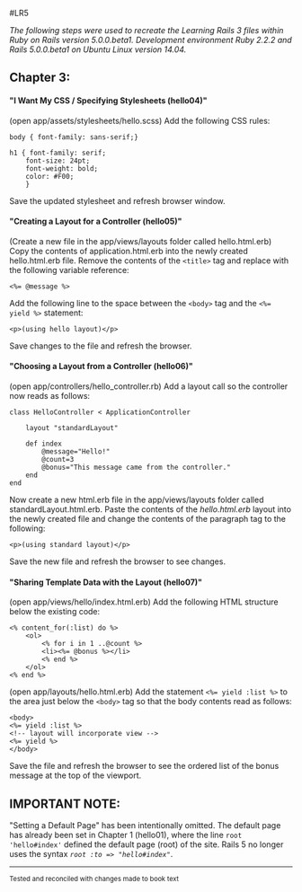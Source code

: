 #LR5

_The following steps were used to recreate the Learning Rails 3 files within Ruby on Rails version 5.0.0.beta1. Development environment Ruby 2.2.2 and Rails 5.0.0.beta1 on Ubuntu Linux version 14.04._

## Chapter 3:

#### "I Want My CSS / Specifying Stylesheets (hello04)"

(open app/assets/stylesheets/hello.scss) Add the following CSS rules:

	body { font-family: sans-serif;}

	h1 { font-family: serif;
		font-size: 24pt;
		font-weight: bold;
		color: #F00;
		}
		
Save the updated stylesheet and refresh browser window.

#### "Creating a Layout for a Controller (hello05)"
(Create a new file in the app/views/layouts folder called hello.html.erb) 
Copy the contents of application.html.erb into the newly created hello.html.erb file.
Remove the contents of the `<title>` tag and replace with the following variable reference:

	<%= @message %>

Add the following line to the space between the `<body>` tag and the `<%= yield %>` statement:

	<p>(using hello layout)</p>

Save changes to the file and refresh the browser.

#### "Choosing a Layout from a Controller (hello06)"
(open app/controllers/hello_controller.rb) Add a layout call so the controller now reads as follows:

	class HelloController < ApplicationController

		layout "standardLayout"

		def index
			@message="Hello!"
			@count=3
			@bonus="This message came from the controller."
		end
	end

Now create a new html.erb file in the app/views/layouts folder called standardLayout.html.erb. Paste the contents of the _hello.html.erb_ layout into the newly created file and change the contents of the paragraph tag to the following:

	<p>(using standard layout)</p>

Save the new file and refresh the browser to see changes.

#### "Sharing Template Data with the Layout (hello07)"
(open app/views/hello/index.html.erb) Add the following HTML structure below the existing code:

	<% content_for(:list) do %>
		<ol>
			<% for i in 1 ..@count %>
			<li><%= @bonus %></li>
			<% end %>
		</ol>
	<% end %>

(open app/layouts/hello.html.erb) Add the statement `<%= yield :list %>` to the area just below the `<body>` tag so that the body contents read as follows:

	<body>
	<%= yield :list %>
	<!-- layout will incorporate view -->
	<%= yield %>
	</body>

Save the file and refresh the browser to see the ordered list of the bonus message at the top of the viewport.

## IMPORTANT NOTE:
"Setting a Default Page" has been intentionally omitted. The default page has already been set in Chapter 1 (hello01), where the line `root 'hello#index'` defined the default page (root) of the site. Rails 5 no longer uses the syntax _`root :to => "hello#index"`_.

***
<sup>Tested and reconciled with changes made to book text</sup>
